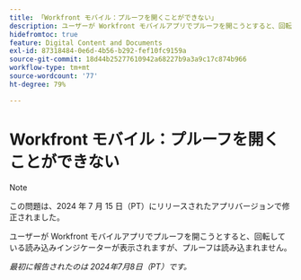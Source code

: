 ```yaml
---
title: 「Workfront モバイル：プルーフを開くことができない」
description: ユーザーが Workfront モバイルアプリでプルーフを開こうとすると、回転している読み込みインジケーターが表示されますが、プルーフは読み込まれません。
hidefromtoc: true
feature: Digital Content and Documents
exl-id: 87318484-0e6d-4b56-b292-fef10fc9159a
source-git-commit: 18d44b25277610942a68227b9a3a9c17c874b966
workflow-type: tm+mt
source-wordcount: '77'
ht-degree: 79%

---
```


# Workfront モバイル：プルーフを開くことができない

>[!NOTE]
>
>この問題は、2024 年 7 月 15 日（PT）にリリースされたアプリバージョンで修正されました。

ユーザーが Workfront モバイルアプリでプルーフを開こうとすると、回転している読み込みインジケーターが表示されますが、プルーフは読み込まれません。

_最初に報告されたのは 2024年7月8日（PT）です。_
